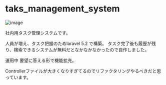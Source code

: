 

# taks_management_system

![image](https://user-images.githubusercontent.com/43558838/47690305-edbe1b00-dc30-11e8-988c-830273878935.jpg)


社内用タスク管理システムです。

人員が増え、タスク把握のためlaravel 5.2 で構築。
タスク完了後も履歴が残り、検索できるシステムが無料だとなかなかなかったので自作しました。

運用中 要望に答える形で機能拡充。

Controllerファイルが大きくなりすぎてるのでリファクタリングやるべきだと思っています。
